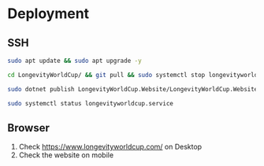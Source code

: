 # Deployment

## SSH

```sh
sudo apt update && sudo apt upgrade -y

cd LongevityWorldCup/ && git pull && sudo systemctl stop longevityworldcup.service

sudo dotnet publish LongevityWorldCup.Website/LongevityWorldCup.Website.csproj --configuration Release --output /var/www/LongevityWorldCup/publish && sudo systemctl start longevityworldcup.service

sudo systemctl status longevityworldcup.service
```

## Browser

1. Check https://www.longevityworldcup.com/ on Desktop
2. Check the website on mobile
